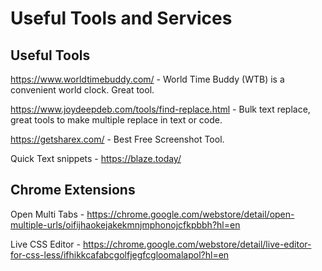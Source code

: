 # Useful Tools and Services






## Useful Tools
https://www.worldtimebuddy.com/ - World Time Buddy (WTB) is a convenient world clock. Great tool.

https://www.joydeepdeb.com/tools/find-replace.html - Bulk text replace, great tools to make multiple replace in text or code.

https://getsharex.com/ - Best Free Screenshot Tool.

Quick Text snippets -  https://blaze.today/



## Chrome Extensions
Open Multi Tabs -  https://chrome.google.com/webstore/detail/open-multiple-urls/oifijhaokejakekmnjmphonojcfkpbbh?hl=en

Live CSS Editor - https://chrome.google.com/webstore/detail/live-editor-for-css-less/ifhikkcafabcgolfjegfcgloomalapol?hl=en



